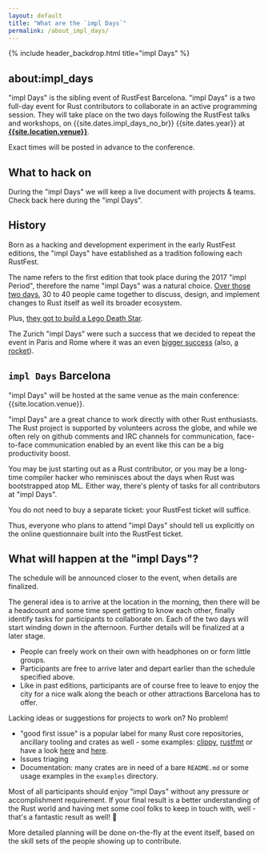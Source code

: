 ```yaml
---
layout: default
title: "What are the `impl Days`"
permalink: /about_impl_days/
---
```


{% include header_backdrop.html title="impl Days" %}

<section markdown="1">

## about:impl_days

"impl Days" is the sibling event of RustFest Barcelona.
"impl Days" is a two full-day event for Rust contributors to collaborate in an active programming session.
They will take place on the two days following the RustFest talks and workshops, on {{site.dates.impl_days_no_br}} {{site.dates.year}} at **[{{site.location.venue}}](/location/#venue)**.

Exact times will be posted in advance to the conference.

## What to hack on

During the "impl Days" we will keep a live document with projects & teams.
Check back here during the "impl Days".

## History

Born as a hacking and development experiment in the early RustFest editions, the "impl Days" have established as a
tradition following each RustFest.

The name refers to the first edition that took place during the 2017 "impl Period", therefore the name "impl Days" was a
natural choice. <a href="https://internals.rust-lang.org/t/the-impl-period-newsletter-2/6034">Over those two days</a>,
30 to 40 people came together to discuss, design, and implement changes to Rust itself as well its broader ecosystem.

Plus, <a href="https://botbot.me/mozilla/rust-internals/2017-10-02/?msg=91818378&page=2">they got to build a Lego Death
Star</a>.

The Zurich "impl Days" were such a success that we decided to repeat the event in Paris and Rome where it was an even <a
href="https://twitter.com/MozillaParis/status/1001434063264272384" target="_blank">bigger success</a> (also, <a
href="https://twitter.com/simukis/status/1001122476011802626" target="_blank">a rocket</a>).

## `impl Days` Barcelona

"impl Days" will be hosted at the same venue as the main conference: {{site.location.venue}}.

"impl Days" are a great chance to work directly with other Rust enthusiasts. The Rust project is supported by volunteers
across the globe, and while we often rely on github comments and IRC channels for communication, face-to-face
communication enabled by an event like this can be a big productivity boost.

You may be just starting out as a Rust contributor, or you may be a long-time compiler hacker who reminisces about the
days when Rust was bootstrapped atop ML. Either way, there's plenty of tasks for all contributors at "impl Days".

You do not need to buy a separate ticket: your RustFest ticket will suffice.

Thus, everyone who plans to attend "impl Days" should tell us explicitly on the online questionnaire built into the
RustFest ticket.

## What will happen at the "impl Days"?

The schedule will be announced closer to the event, when details are finalized.

The general idea is to arrive at the location in the morning, then there will be a headcount and some time spent getting
to know each other, finally identify tasks for participants to collaborate on.
Each of the two days will start winding down in the afternoon.
Further details will be finalized at a later stage.

* People can freely work on their own with headphones on or form little groups.
* Participants are free to arrive later and depart earlier than the schedule specified above.
* Like in past editions, participants are of course free to leave to enjoy the city for a nice walk along the beach or other attractions Barcelona has to offer.

Lacking ideas or suggestions for projects to work on? No problem!

* "good first issue" is a popular label for many Rust core repositories, ancillary tooling and crates as well - some examples: [clippy](https://github.com/rust-lang-nursery/rust-clippy/issues?q=is%3Aopen+is%3Aissue+label%3A%22good+first+issue%22), [rustfmt](https://github.com/rust-lang-nursery/rustfmt/issues?q=is%3Aopen+is%3Aissue+label%3Agood-first-issue) or have a look [here](https://www.rustaceans.org/findwork/starters) and [here](https://github.com/RustBeginners/please/issues).
* Issues triaging
* Documentation: many crates are in need of a bare `README.md` or some usage examples in the `examples` directory.

Most of all participants should enjoy "impl Days" without any pressure or accomplishment requirement. If your final result is a better understanding of the Rust world and having met some cool folks to keep in touch with, well - that's a fantastic result as well! 🎊

More detailed planning will be done on-the-fly at the event itself, based on the skill sets of the people showing
up to contribute.

</section>
